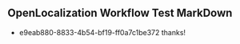 ## OpenLocalization Workflow Test MarkDown
* e9eab880-8833-4b54-bf19-ff0a7c1be372 thanks!

<!--HONumber=Aug16_HO3-->


